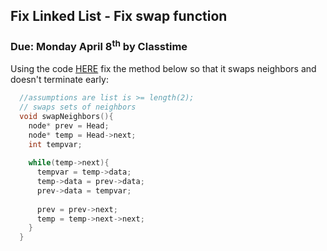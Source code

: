 ## Fix Linked List - Fix swap function
### Due: Monday April 8<sup>th</sup> by Classtime

Using the code [HERE](https://repl.it/@rugbyprof/intLinkedlist) fix the method below so that it swaps neighbors and doesn't terminate early:

```cpp
  //assumptions are list is >= length(2);
  // swaps sets of neighbors
  void swapNeighbors(){
    node* prev = Head;
    node* temp = Head->next;
    int tempvar;
    
    while(temp->next){
      tempvar = temp->data;
      temp->data = prev->data;
      prev->data = tempvar;
      
      prev = prev->next;
      temp = temp->next->next;
    }
  }
```

